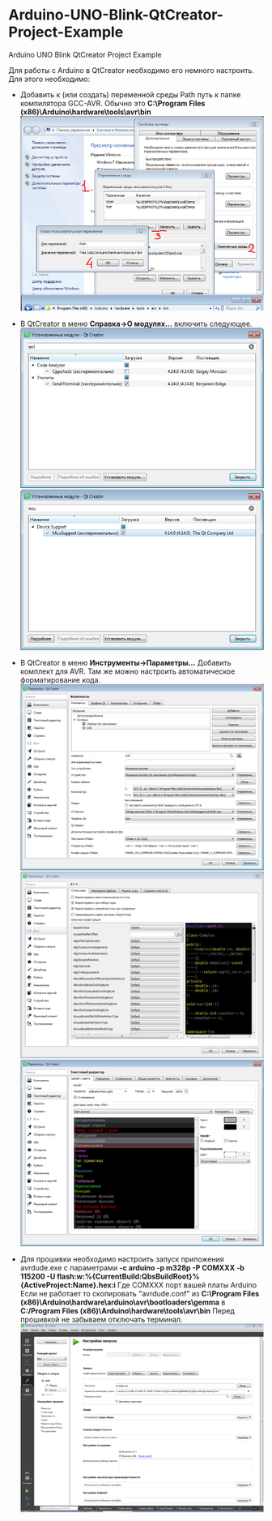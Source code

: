 # Arduino-UNO-Blink-QtCreator-Project-Example
Arduino UNO Blink QtCreator Project Example

Для работы с Arduino в QtCreator необходимо его немного настроить.
Для этого необходимо:
* Добавить к (или создать) переменной среды Path путь к папке компилятора GCC-AVR. 
Обычно это **C:\Program Files (x86)\Arduino\hardware\tools\avr\bin**
![img3](images/img3.png)

* В QtCreator в меню **Справка->О модулях…** включить следующее.
![img4](images/img4.png)
![img5](images/img5.png)

* В QtCreator в меню **Инструменты->Параметры…** Добавить  комплект для AVR.
Там же можно настроить автоматическое форматирование кода.
![img6](images/img6.png)
![img7](images/img7.png)
![img8](images/img8.png)

* Для прошивки необходимо настроить запуск приложения avrdude.exe
с параметрами 
**-c arduino -p m328p -P COMХХХ -b 115200 -U flash:w:%{CurrentBuild:QbsBuildRoot}%{ActiveProject:Name}.hex:i**
Где COMХХХ порт вашей платы  Arduino
Если не работает то скопировать "avrdude.conf" из **C:\Program Files (x86)\Arduino\hardware\arduino\avr\bootloaders\gemma** в **C:/Program Files (x86)\Arduino\hardware\tools\avr\bin**
Перед прошивкой не забываем отключать терминал.
![img9](images/img9.png)
